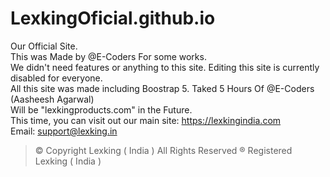 # LexkingOficial.github.io
Our Official Site.<br>
This was Made by @E-Coders For some works.<br>
We didn't need features or anything to this site. Editing this site is currently disabled for everyone.<br>
All this site was made including Boostrap 5. Taked 5 Hours Of @E-Coders (Aasheesh Agarwal)<br>
Will be "lexkingproducts.com" in the Future. <br>This time, you can visit out our main site: https://lexkingindia.com<br>
Email: support@lexking.in<br>

> &copy; Copyright Lexking ( India ) All Rights Reserved
> &reg; Registered Lexking ( India )
